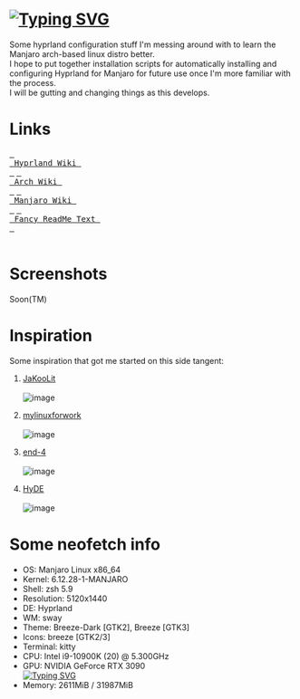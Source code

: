 # [![Typing SVG](https://readme-typing-svg.demolab.com?font=Fira+Code&weight=700&size=34&duration=2500&pause=500&color=C25DF7&width=435&lines=Hyprland)](https://git.io/typing-svg)
Some hyprland configuration stuff I'm messing around with to learn the Manjaro arch-based linux distro better.<br>
I hope to put together installation scripts for automatically installing and configuring Hyprland for Manjaro for future use once I'm more familiar with the process.<br>
I will be gutting and changing things as this develops.

# Links
<div align="left">
  <a href="https://wiki.hyprland.org/"><kbd> <br> Hyprland Wiki <br> </kbd></a>
  <a href="https://wiki.archlinux.org/"><kbd> <br> Arch Wiki <br> </kbd></a>
  <a href="https://wiki.manjaro.org/"><kbd> <br> Manjaro Wiki <br> </kbd></a>
  <a href="https://readme-typing-svg.demolab.com/demo/"><kbd> <br> Fancy ReadMe Text <br> </kbd></a>
</div><br>

# Screenshots
Soon(TM)

# Inspiration
Some inspiration that got me started on this side tangent:<br>
1. [JaKooLit](https://github.com/JaKooLit/Hyprland-Dots)<br><br>
![image](https://github.com/user-attachments/assets/58b847fb-fbfd-4a82-9100-369d4c89336d)

2. [mylinuxforwork](https://github.com/mylinuxforwork/dotfiles)<br><br>
![image](https://github.com/user-attachments/assets/d43b81dd-bdab-4a38-84e1-4ed76120a87b)

3. [end-4](https://github.com/end-4/dots-hyprland)<br><br>
![image](https://github.com/user-attachments/assets/a67afe59-1ef4-47bc-bb1a-0b64bae3df11)

4. [HyDE](https://github.com/HyDE-Project/HyDE)<br><br>
![image](https://github.com/user-attachments/assets/53667cca-a045-4c8a-8cd7-391faa600af3)

# Some neofetch info
- OS: Manjaro Linux x86_64<br>
- Kernel: 6.12.28-1-MANJARO<br>
- Shell: zsh 5.9<br>
- Resolution: 5120x1440<br>
- DE: Hyprland<br>
- WM: sway<br>
- Theme: Breeze-Dark [GTK2], Breeze [GTK3]<br>
- Icons: breeze [GTK2/3]<br>
- Terminal: kitty<br>
- CPU: Intel i9-10900K (20) @ 5.300GHz<br>
- GPU: NVIDIA GeForce RTX 3090<br>
[![Typing SVG](https://readme-typing-svg.demolab.com?font=Fira+Code&size=12&pause=1000&color=F70000&width=390&height=24&lines=(Yes+this+was+indeed+painful+at+first))](https://git.io/typing-svg)<br>
- Memory: 2611MiB / 31987MiB<br>
